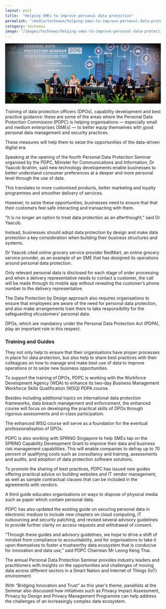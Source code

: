 ```yaml
---
layout: post
title:  "Helping SMEs to improve personal data protection"
permalink: "/media/technews/helping-smes-to-improve-personal-data-protection"
category: technews
image: "/images/technews/helping-smes-to-improve-personal-data-protection-part-1.png"
---
```


![Helping SMEs to improve personal data protection](/images/technews/helping-smes-to-improve-personal-data-protection-part-1.png)

Training of data protection officers (DPOs), capability development and best practice guidance: these are some of the areas where the Personal Data Protection Commission (PDPC) is helping organisations — especially small and medium enterprises (SMEs) — to better equip themselves with good personal data management and security practices.

These measures will help them to seize the opportunities of the data-driven digital era.

Speaking at the opening of the fourth Personal Data Protection Seminar organised by the PDPC, Minister for Communications and Information, Dr Yaacob Ibrahim, said new technology developments enable businesses to better understand consumer preferences at a deeper and more personal level through the use of data. 

This translates to more customised products, better marketing and loyalty programmes and smoother delivery of services. 

However, to seize these opportunities, businesses need to ensure that that their customers feel safe interacting and transacting with them. 

“It is no longer an option to treat data protection as an afterthought,” said Dr Yaacob.  

Instead, businesses should adopt data protection by design and make data protection a key consideration when building their business structures and systems.

Dr Yaacob cited online grocery service provider RedMart, an online grocery service provider, as an example of an SME that has designed its operations around personal data protection. 

Only relevant personal data is disclosed for each stage of order processing and when a delivery representative needs to contact a customer, the call will be made through its mobile app without revealing the customer’s phone number to the delivery representative.

The Data Protection by Design approach also requires organisations to ensure that employees are aware of the need for personal data protection, and also make arrangements  train them to take responsibility for the safeguarding ofcustomers’ personal data.

DPOs, which are mandatory under the Personal Data Protection Act (PDPA), play an important role in this respect.

### **Training and Guides**
They not only help to ensure that their organisations have proper processes in place for data protection, but also help to share best practices with their colleagues on how to manage and make best use of data to improve operations or to seize new business opportunities.  

To support the training of DPOs, PDPC is working with the Workforce Development Agency (WDA) to enhance its two-day Business Management Workforce Skills Qualification (WSQ) PDPA course.  

Besides including additional topics on international data protection frameworks, data breach management and enforcement, the enhanced course will focus on developing the practical skills of DPOs through rigorous assessments and in-class participation. 

The enhanced WSQ course will serve as a foundation for the eventual professionalisation of DPOs. 

PDPC is also working with SPRING Singapore to help SMEs tap on the SPRING Capability Development Grant to improve their data and business risk management capabilities. This will enable companies to defray up to 70 percent of qualifying costs such as consultancy and training, assessments and audits, and adoption of data protection software solutions.

To promote the sharing of best practices, PDPC has issued new guides offering practical advice on building websites and IT vendor management, as well as sample contractual clauses that can be included in the agreements with vendors. 

A third guide educates organisations on ways to dispose of physical media such as paper which contain personal data. 

PDPC has also updated the existing guide on securing personal data in electronic medium to include new chapters on cloud computing, IT outsourcing and security patching, and revised several advisory guidelines to provide further clarity on access requests and withdrawal of consent.

“Through these guides and advisory guidelines, we hope to drive a shift of mindset from compliance to accountability, and for organisations to take it upon themselves to foster a trustworthy data ecosystem that is conducive for innovation and data use,” said PDPC Chairman Mr Leong Keng Thai.

The annual Personal Data Protection Seminar provides industry leaders and practitioners with insights on the opportunities and challenges of moving data across different sectors in a Smart Nation and Internet of Things (IoT) environment. 

With “Bridging Innovation and Trust” as this year's theme, panellists at the  Seminar also discussed how initiatives such as Privacy Impact Assessment, Privacy by Design and Privacy Management Programme can help address the challenges of an increasingly complex data ecosystem. 
